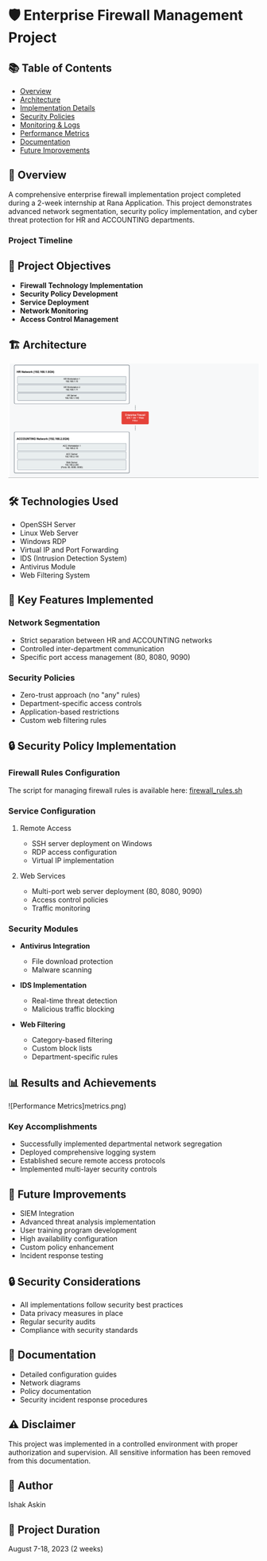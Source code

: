 # 🛡️ Enterprise Firewall Management Project

## 📚 Table of Contents
- [Overview](#overview)
- [Architecture](#network-architecture)
- [Implementation Details](#implementation-details)
- [Security Policies](#security-policies)
- [Monitoring & Logs](#monitoring--logs)
- [Performance Metrics](#performance-metrics)
- [Documentation](#documentation)
- [Future Improvements](#future-improvements)

## 🌟 Overview
A comprehensive enterprise firewall implementation project completed during a 2-week internship at Rana Application. This project demonstrates advanced network segmentation, security policy implementation, and cyber threat protection for HR and ACCOUNTING departments.

### Project Timeline

## 🎯 Project Objectives
- **Firewall Technology Implementation**
- **Security Policy Development**
- **Service Deployment**
- **Network Monitoring**
- **Access Control Management**

## 🏗️ Architecture
![Architecture](HrNetworks.png)

## 🛠️ Technologies Used
- OpenSSH Server
- Linux Web Server
- Windows RDP
- Virtual IP and Port Forwarding
- IDS (Intrusion Detection System)
- Antivirus Module
- Web Filtering System

## 🔑 Key Features Implemented

### Network Segmentation
- Strict separation between HR and ACCOUNTING networks
- Controlled inter-department communication
- Specific port access management (80, 8080, 9090)

### Security Policies
- Zero-trust approach (no "any" rules)
- Department-specific access controls
- Application-based restrictions
- Custom web filtering rules
## 🔒 Security Policy Implementation

### Firewall Rules Configuration
The script for managing firewall rules is available here:
[firewall_rules.sh](scripts/firewall_rules.sh)

### Service Configuration
1. Remote Access
   - SSH server deployment on Windows
   - RDP access configuration
   - Virtual IP implementation

2. Web Services
   - Multi-port web server deployment (80, 8080, 9090)
   - Access control policies
   - Traffic monitoring

### Security Modules
- **Antivirus Integration**
  - File download protection
  - Malware scanning

- **IDS Implementation**
  - Real-time threat detection
  - Malicious traffic blocking

- **Web Filtering**
  - Category-based filtering
  - Custom block lists
  - Department-specific rules

## 📊 Results and Achievements
![Performance Metrics]metrics.png)

### Key Accomplishments
- Successfully implemented departmental network segregation
- Deployed comprehensive logging system
- Established secure remote access protocols
- Implemented multi-layer security controls

## 🔄 Future Improvements
- SIEM Integration
- Advanced threat analysis implementation
- User training program development
- High availability configuration
- Custom policy enhancement
- Incident response testing

## 🔒 Security Considerations
- All implementations follow security best practices
- Data privacy measures in place
- Regular security audits
- Compliance with security standards

## 📝 Documentation
- Detailed configuration guides
- Network diagrams
- Policy documentation
- Security incident response procedures

## ⚠️ Disclaimer
This project was implemented in a controlled environment with proper authorization and supervision. All sensitive information has been removed from this documentation.

## 👤 Author
Ishak Askin

## 📅 Project Duration
August 7-18, 2023 (2 weeks)
